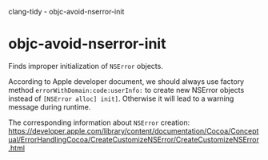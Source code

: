 clang-tidy - objc-avoid-nserror-init

</div>

# objc-avoid-nserror-init

Finds improper initialization of `NSError` objects.

According to Apple developer document, we should always use factory
method `errorWithDomain:code:userInfo:` to create new NSError objects
instead of `[NSError alloc] init]`. Otherwise it will lead to a warning
message during runtime.

The corresponding information about `NSError` creation:
<https://developer.apple.com/library/content/documentation/Cocoa/Conceptual/ErrorHandlingCocoa/CreateCustomizeNSError/CreateCustomizeNSError.html>
